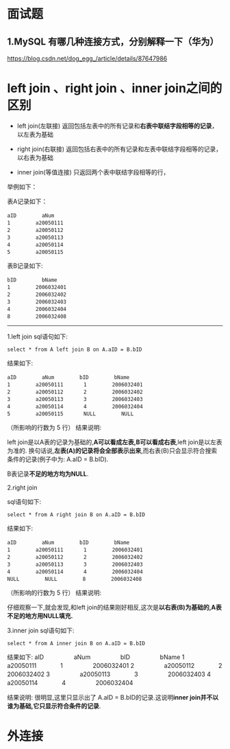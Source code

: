 # 面试题

## 1.MySQL 有哪几种连接方式，分别解释一下（华为）

https://blog.csdn.net/dog_egg_/article/details/87647986


# left join 、right join 、inner join之间的区别

- left join(左联接) 返回包括左表中的所有记录和**右表中联结字段相等的记录**，以左表为基础

- right join(右联接) 返回包括右表中的所有记录和左表中联结字段相等的记录，以右表为基础

- inner join(等值连接) 只返回两个表中联结字段相等的行，

举例如下： 

表A记录如下：

    aID　　　　　aNum
    1　　　　　a20050111
    2　　　　　a20050112
    3　　　　　a20050113
    4　　　　　a20050114
    5　　　　　a20050115

表B记录如下:

    bID　　　　　bName
    1　　　　　2006032401
    2　　　　　2006032402
    3　　　　　2006032403
    4　　　　　2006032404
    8　　　　　2006032408

--------------------------------------------
1.left join
sql语句如下: 

```mysql
select * from A left join B on A.aID = B.bID
```

结果如下:

    aID　　　　　aNum　　　　　bID　　　　　bName
    1　　　　　a20050111　　　　1　　　　　2006032401
    2　　　　　a20050112　　　　2　　　　　2006032402
    3　　　　　a20050113　　　　3　　　　　2006032403
    4　　　　　a20050114　　　　4　　　　　2006032404
    5　　　　　a20050115　　　　NULL　　　　　NULL

（所影响的行数为 5 行）
结果说明:

left join是以A表的记录为基础的,**A可以看成左表,B可以看成右表**,left join是以左表为准的.
换句话说,**左表(A)的记录将会全部表示出来**,而右表(B)只会显示符合搜索条件的记录(例子中为: A.aID = B.bID).

B表记录**不足的地方均为NULL**.

2.right join

sql语句如下: 

```mysql
select * from A right join B on A.aID = B.bID
```

结果如下:

    aID　　　　　aNum　　　　　bID　　　　　bName
    1　　　　　a20050111　　　　1　　　　　2006032401
    2　　　　　a20050112　　　　2　　　　　2006032402
    3　　　　　a20050113　　　　3　　　　　2006032403
    4　　　　　a20050114　　　　4　　　　　2006032404
    NULL　　　　　NULL　　　　　8　　　　　2006032408

（所影响的行数为 5 行）
结果说明:

仔细观察一下,就会发现,和left join的结果刚好相反,这次是**以右表(B)为基础的,A表不足的地方用NULL填充.**

3.inner join
sql语句如下: 

```mysql
select * from A inner join B on A.aID = B.bID
```

结果如下:
aID　　　　　aNum　　　　　bID　　　　　bName
1　　　　　a20050111　　　　1　　　　　2006032401
2　　　　　a20050112　　　　2　　　　　2006032402
3　　　　　a20050113　　　　3　　　　　2006032403
4　　　　　a20050114　　　　4　　　　　2006032404

结果说明:
很明显,这里只显示出了 A.aID = B.bID的记录.这说明**inner join并不以谁为基础,它只显示符合条件的记录**.

# 外连接

